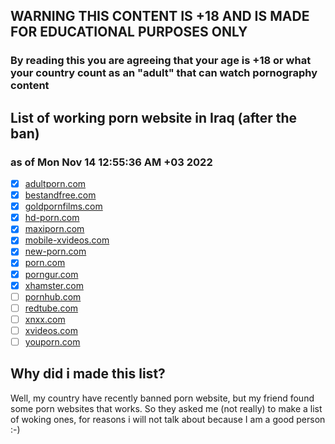 ## WARNING THIS CONTENT IS +18 AND IS MADE FOR EDUCATIONAL PURPOSES ONLY
### By reading this you are agreeing that your age is +18 or what your country count as an "adult" that can watch pornography content

## List of working porn website in Iraq (after the ban)
### as of  Mon Nov 14 12:55:36 AM +03 2022
- [X] [adultporn.com](https://adultporn.com)<br/>
- [X] [bestandfree.com](https://bestandfree.com)<br/>
- [X] [goldpornfilms.com](https://goldpornfilms.com)<br/>
- [X] [hd-porn.com](https://hd-porn.com)<br/>
- [X] [maxiporn.com](https://maxiporn.com)<br/>
- [X] [mobile-xvideos.com](https://mobile-xvideos.com)<br/>
- [X] [new-porn.com](https://new-porn.com)<br/>
- [X] [porn.com](https://porn.com)<br/>
- [X] [porngur.com](https://porngur.com)<br/>
- [X] [xhamster.com](https://xhamster.com)<br/>
- [ ] [pornhub.com](https://pornhub.com)<br/>
- [ ] [redtube.com](https://redtube.com)<br/>
- [ ] [xnxx.com](https://xnxx.com)<br/>
- [ ] [xvideos.com](https://xvideos.com)<br/>
- [ ] [youporn.com](https://youporn.com)<br/>

## Why did i made this list?
Well, my country have recently banned porn website,
but my friend found some porn websites that works.
So they asked me (not really) to make a list of woking ones,
for reasons i will not talk about because I am a good person :-)

